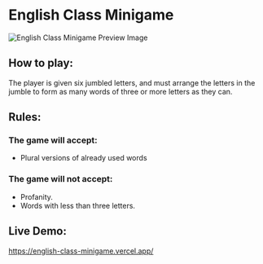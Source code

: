 # English Class Minigame

<img src="https://i.imgur.com/DFfFLra.png" title="English Class Minigame Preview Image"/>

## How to play: 
The player is given six jumbled letters, and must arrange the letters in the jumble to form as many words of three or more letters as they can. 

## Rules: 

### The game will accept:
- Plural versions of already used words

### The game will not accept:
- Profanity.
- Words with less than three letters.

## Live Demo:
https://english-class-minigame.vercel.app/



